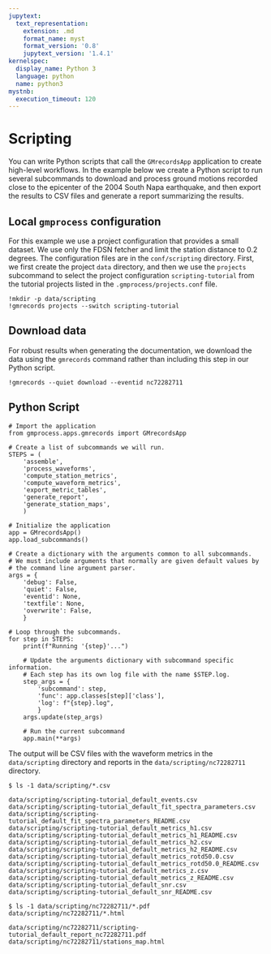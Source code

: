 ```yaml
---
jupytext:
  text_representation:
    extension: .md
    format_name: myst
    format_version: '0.8'
    jupytext_version: '1.4.1'
kernelspec:
  display_name: Python 3
  language: python
  name: python3
mystnb:
  execution_timeout: 120
---
```

# Scripting

You can write Python scripts that call the `GMrecordsApp` application to create high-level workflows.
In the example below we create a Python script to run several subcommands to download and process ground motions recorded close to the epicenter of the 2004 South Napa earthquake, and then export the results to CSV files and generate a report summarizing the results.

## Local `gmprocess` configuration

For this example we use a project configuration that provides a small dataset.
We use only the FDSN fetcher and limit the station distance to 0.2 degrees.
The configuration files are in the `conf/scripting` directory.
First, we first create the project `data` directory, and then we use the `projects` subcommand to select the project configuration `scripting-tutorial` from the tutorial projects listed in the `.gmprocess/projects.conf` file.

```{code-cell} ipython3
!mkdir -p data/scripting
!gmrecords projects --switch scripting-tutorial
```

## Download data

For robust results when generating the documentation, we download the data using the `gmrecords` command rather than including this step in our Python script.

```{code-cell} ipython3
!gmrecords --quiet download --eventid nc72282711
```

## Python Script

```{code-cell} ipython3
# Import the application
from gmprocess.apps.gmrecords import GMrecordsApp

# Create a list of subcommands we will run.
STEPS = (
    'assemble',
    'process_waveforms',
    'compute_station_metrics',
    'compute_waveform_metrics',
    'export_metric_tables',
    'generate_report',
    'generate_station_maps',
    )

# Initialize the application
app = GMrecordsApp()
app.load_subcommands()

# Create a dictionary with the arguments common to all subcommands.
# We must include arguments that normally are given default values by
# the command line argument parser.
args = {
    'debug': False,
    'quiet': False,
    'eventid': None,
    'textfile': None,
    'overwrite': False,
    }

# Loop through the subcommands.
for step in STEPS:
    print(f"Running '{step}'...")

    # Update the arguments dictionary with subcommand specific information.
    # Each step has its own log file with the name $STEP.log.
    step_args = {
        'subcommand': step,
        'func': app.classes[step]['class'],
        'log': f"{step}.log",
        }
    args.update(step_args)

    # Run the current subcommand
    app.main(**args)
```

The output will be CSV files with the waveform metrics in the `data/scripting` directory and reports in the `data/scripting/nc72282711` directory.

```{code-block} console
$ ls -1 data/scripting/*.csv

data/scripting/scripting-tutorial_default_events.csv
data/scripting/scripting-tutorial_default_fit_spectra_parameters.csv
data/scripting/scripting-tutorial_default_fit_spectra_parameters_README.csv
data/scripting/scripting-tutorial_default_metrics_h1.csv
data/scripting/scripting-tutorial_default_metrics_h1_README.csv
data/scripting/scripting-tutorial_default_metrics_h2.csv
data/scripting/scripting-tutorial_default_metrics_h2_README.csv
data/scripting/scripting-tutorial_default_metrics_rotd50.0.csv
data/scripting/scripting-tutorial_default_metrics_rotd50.0_README.csv
data/scripting/scripting-tutorial_default_metrics_z.csv
data/scripting/scripting-tutorial_default_metrics_z_README.csv
data/scripting/scripting-tutorial_default_snr.csv
data/scripting/scripting-tutorial_default_snr_README.csv
```

```{code-block} console
$ ls -1 data/scripting/nc72282711/*.pdf data/scripting/nc72282711/*.html

data/scripting/nc72282711/scripting-tutorial_default_report_nc72282711.pdf
data/scripting/nc72282711/stations_map.html
```
